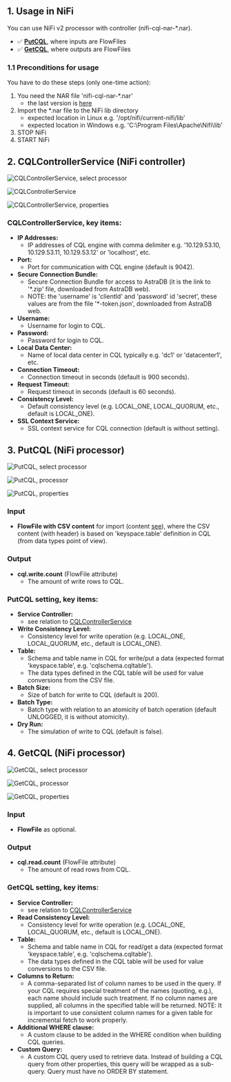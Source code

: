 ## 1. Usage in NiFi

You can use NiFi v2 processor with controller (nifi-cql-nar-*.nar).
- ✅ [**PutCQL**](#3-putcql-nifi-processor), where inputs are FlowFiles
- ✅ [**GetCQL**](#4-getcql-nifi-processor), where outputs are FlowFiles

### 1.1 Preconditions for usage

You have to do these steps (only one-time action):
1. You need the NAR file 'nifi-cql-nar-*.nar'
    - the last version is [here](./../output/)
2. Import the *.nar file to the NiFi lib directory
    - expected location in Linux e.g. '/opt/nifi/current-nifi/lib'
    - expected location in Windows e.g. 'C:\Program Files\Apache\Nifi\lib'
3. STOP NiFi
4. START NiFi

## 2. CQLControllerService (NiFi controller)

![CQLControllerService, select processor](https://github.com/george0st/Csv2Cql/blob/main/nifi/cql-processor/docs/assets/nifi_controller_service_add.png)

![CQLControllerService](https://github.com/george0st/Csv2Cql/blob/main/nifi/cql-processor/docs/assets/nifi_controller_service_detail.png)

![CQLControllerService, properties](https://github.com/george0st/Csv2Cql/blob/main/nifi/cql-processor/docs/assets/nifi_controller_service_properties.png)

### CQLControllerService, key items:

- **IP Addresses:**
    - IP addresses of CQL engine with comma delimiter e.g. '10.129.53.10,
      10.129.53.11, 10.129.53.12' or 'localhost', etc.
- **Port:**
    - Port for communication with CQL engine (default is 9042).
- **Secure Connection Bundle:**
    - Secure Connection Bundle for access to AstraDB (it is the link to '*.zip'
      file, downloaded from AstraDB web).
    - NOTE: the 'username' is 'clientId' and 'password' id 'secret', these values
      are from the file '*-token.json', downloaded from AstraDB web.
- **Username:**
    - Username for login to CQL.
- **Password:**
    - Password for login to CQL.
- **Local Data Center:**
    - Name of local data center in CQL typically e.g. 'dc1' or 'datacenter1', etc.
- **Connection Timeout:**
    - Connection timeout in seconds (default is 900 seconds).
- **Request Timeout:**
    - Request timeout in seconds (default is 60 seconds).
- **Consistency Level:**
    - Default consistency level (e.g. LOCAL_ONE, LOCAL_QUORUM, etc.,
      default is LOCAL_ONE).
- **SSL Context Service:**
    - SSL context service for CQL connection (default is without setting).

## 3. PutCQL (NiFi processor)

![PutCQL, select processor](https://github.com/george0st/Csv2Cql/blob/main/nifi/cql-processor/docs/assets/nifi_put_processor_add.png)

![PutCQL, processor](https://github.com/george0st/Csv2Cql/blob/main/nifi/cql-processor/docs/assets/nifi_put_processor.png)

![PutCQL, properties](https://github.com/george0st/Csv2Cql/blob/main/nifi/cql-processor/docs/assets/nifi_put_processor_properties.png)

### Input

- **FlowFile with CSV content** for import (content [see](../../../docs/conversion.md)),
   where the CSV content (with header) is based on 'keyspace.table' definition in 
   CQL (from data types point of view).

### Output

- **cql.write.count** (FlowFile attribute)
  - The amount of write rows to CQL.

### PutCQL setting, key items:

- **Service Controller:**
  - see relation to [CQLControllerService](#2-cqlcontrollerservice-nifi-controller)
- **Write Consistency Level:**
  - Consistency level for write operation (e.g. LOCAL_ONE, LOCAL_QUORUM, etc.,
    default is LOCAL_ONE).
- **Table:**
  - Schema and table name in CQL for write/put a data (expected format 'keyspace.table', e.g. 'cqlschema.cqltable').
  - The data types defined in the CQL table will be used for value conversions from the CSV file.
- **Batch Size:**
  - Size of batch for write to CQL (default is 200).
- **Batch Type:**
  - Batch type with relation to an atomicity of batch operation (default UNLOGGED, it is without atomicity).
- **Dry Run:**
  - The simulation of write to CQL (default is false).

## 4. GetCQL (NiFi processor)

![GetCQL, select processor](https://github.com/george0st/Csv2Cql/blob/main/nifi/cql-processor/docs/assets/nifi_get_processor_add.png)

![GetCQL, processor](https://github.com/george0st/Csv2Cql/blob/main/nifi/cql-processor/docs/assets/nifi_get_processor.png)

![GetCQL, properties](https://github.com/george0st/Csv2Cql/blob/main/nifi/cql-processor/docs/assets/nifi_get_processor_properties.png)

### Input

- **FlowFile** as optional.

### Output

- **cql.read.count** (FlowFile attribute)
    - The amount of read rows from CQL.

### GetCQL setting, key items:

- **Service Controller:**
    - see relation to [CQLControllerService](#2-cqlcontrollerservice-nifi-controller)
- **Read Consistency Level:**
    - Consistency level for write operation (e.g. LOCAL_ONE, LOCAL_QUORUM, etc.,
      default is LOCAL_ONE).
- **Table:**
    - Schema and table name in CQL for read/get a data (expected format 'keyspace.table', e.g. 'cqlschema.cqltable').
    - The data types defined in the CQL table will be used for value conversions to the CSV file.
- **Columns to Return:**
    - A comma-separated list of column names to be used in the query. If your CQL requires 
      special treatment of the names (quoting, e.g.), each name should include such treatment. If no
      column names are supplied, all columns in the specified table will be returned. NOTE: It is important
      to use consistent column names for a given table for incremental fetch to work properly.
- **Additional WHERE clause:**
    - A custom clause to be added in the WHERE condition when building CQL queries.
- **Custom Query:**
    - A custom CQL query used to retrieve data. Instead of building a CQL query from other
      properties, this query will be wrapped as a sub-query. Query must have no ORDER BY statement.
